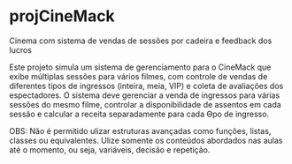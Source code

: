 # projCineMack
Cinema com sistema de vendas de sessões por cadeira e feedback dos lucros  

Este projeto simula um sistema de gerenciamento para o CineMack que exibe múltiplas sessões para vários filmes,
com controle de vendas de diferentes tipos de ingressos (inteira, meia, VIP) e coleta de avaliações dos espectadores.
O sistema deve gerenciar a venda de ingressos para várias sessões do mesmo filme, controlar a disponibilidade de
assentos em cada sessão e calcular a receita separadamente para cada Ɵpo de ingresso.

OBS: Não é permitido ulizar estruturas avançadas como funções, listas, classes ou equivalentes. Ulize somente
os conteúdos abordados nas aulas até o momento, ou seja, variáveis, decisão e repetição. 
